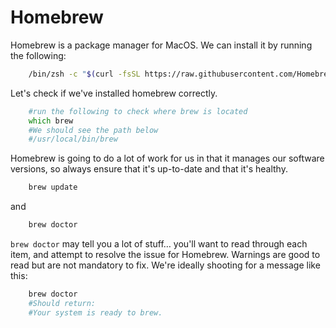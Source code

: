 # Homebrew

Homebrew is a package manager for MacOS. We can install it by running the following:

```zsh
    /bin/zsh -c "$(curl -fsSL https://raw.githubusercontent.com/Homebrew/install/HEAD/install.sh)"
```

Let's check if we've installed homebrew correctly.

```zsh
    #run the following to check where brew is located
    which brew
    #We should see the path below
    #/usr/local/bin/brew
```

Homebrew is going to do a lot of work for us in that it manages our software versions, so always ensure that it's up-to-date and that it's healthy.

```zsh
    brew update
```

and

```zsh
    brew doctor
```

`brew doctor` may tell you a lot of stuff… you'll want to read through each item, and attempt to resolve the issue for Homebrew. Warnings are good to read but are not mandatory to fix. We're ideally shooting for a message like this:

```sh
    brew doctor
    #Should return:
    #Your system is ready to brew.
```
